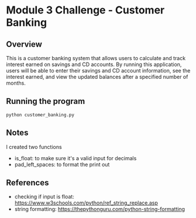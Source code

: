 # Module 3 Challenge - Customer Banking

## Overview
This is a customer banking system that allows users to calculate and track interest earned on savings and CD accounts. By running this application, users will be able to enter their savings and CD account information, see the interest earned, and view the updated balances after a specified number of months.

## Running the program
`python customer_banking.py`

## Notes
I created two functions
- is_float: to make sure it's a valid input for decimals
- pad_left_spaces: to format the print out

## References
- checking if input is float: https://www.w3schools.com/python/ref_string_replace.asp
- string formatting: https://thepythonguru.com/python-string-formatting
